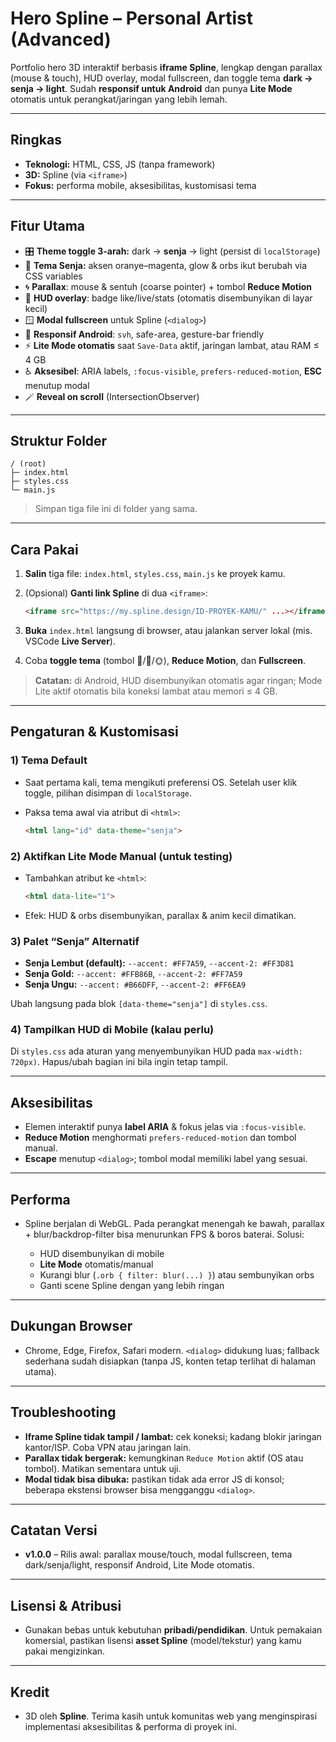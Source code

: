 # Hero Spline – Personal Artist (Advanced)

Portfolio hero 3D interaktif berbasis **iframe Spline**, lengkap dengan parallax (mouse & touch), HUD overlay, modal fullscreen, dan toggle tema **dark → senja → light**. Sudah **responsif untuk Android** dan punya **Lite Mode** otomatis untuk perangkat/jaringan yang lebih lemah.

---

## Ringkas

* **Teknologi:** HTML, CSS, JS (tanpa framework)
* **3D:** Spline (via `<iframe>`)
* **Fokus:** performa mobile, aksesibilitas, kustomisasi tema

---

## Fitur Utama

* 🎛️ **Theme toggle 3-arah:** dark → **senja** → light (persist di `localStorage`)
* 🎨 **Tema Senja:** aksen oranye–magenta, glow & orbs ikut berubah via CSS variables
* 🌀 **Parallax**: mouse & sentuh (coarse pointer) + tombol **Reduce Motion**
* 🧊 **HUD overlay**: badge like/live/stats (otomatis disembunyikan di layar kecil)
* 🪟 **Modal fullscreen** untuk Spline (`<dialog>`)
* 📱 **Responsif Android**: `svh`, safe-area, gesture-bar friendly
* ⚡ **Lite Mode otomatis** saat `Save-Data` aktif, jaringan lambat, atau RAM ≤ 4 GB
* ♿ **Aksesibel**: ARIA labels, `:focus-visible`, `prefers-reduced-motion`, **ESC** menutup modal
* 🪄 **Reveal on scroll** (IntersectionObserver)

---

## Struktur Folder

```
/ (root)
├─ index.html
├─ styles.css
└─ main.js
```

> Simpan tiga file ini di folder yang sama.

---

## Cara Pakai

1. **Salin** tiga file: `index.html`, `styles.css`, `main.js` ke proyek kamu.
2. (Opsional) **Ganti link Spline** di dua `<iframe>`:

   ```html
   <iframe src="https://my.spline.design/ID-PROYEK-KAMU/" ...></iframe>
   ```
3. **Buka** `index.html` langsung di browser, atau jalankan server lokal (mis. VSCode **Live Server**).
4. Coba **toggle tema** (tombol 🌙/🌆/🌞), **Reduce Motion**, dan **Fullscreen**.

> **Catatan:** di Android, HUD disembunyikan otomatis agar ringan; Mode Lite aktif otomatis bila koneksi lambat atau memori ≤ 4 GB.

---

## Pengaturan & Kustomisasi

### 1) Tema Default

* Saat pertama kali, tema mengikuti preferensi OS. Setelah user klik toggle, pilihan disimpan di `localStorage`.
* Paksa tema awal via atribut di `<html>`:

  ```html
  <html lang="id" data-theme="senja">
  ```

### 2) Aktifkan **Lite Mode** Manual (untuk testing)

* Tambahkan atribut ke `<html>`:

  ```html
  <html data-lite="1">
  ```
* Efek: HUD & orbs disembunyikan, parallax & anim kecil dimatikan.

### 3) Palet “Senja” Alternatif

* **Senja Lembut (default):** `--accent: #FF7A59`, `--accent-2: #FF3D81`
* **Senja Gold:** `--accent: #FFB86B`, `--accent-2: #FF7A59`
* **Senja Ungu:** `--accent: #B66DFF`, `--accent-2: #FF6EA9`

Ubah langsung pada blok `[data-theme="senja"]` di `styles.css`.

### 4) Tampilkan HUD di Mobile (kalau perlu)

Di `styles.css` ada aturan yang menyembunyikan HUD pada `max-width: 720px)`. Hapus/ubah bagian ini bila ingin tetap tampil.

---

## Aksesibilitas

* Elemen interaktif punya **label ARIA** & fokus jelas via `:focus-visible`.
* **Reduce Motion** menghormati `prefers-reduced-motion` dan tombol manual.
* **Escape** menutup `<dialog>`; tombol modal memiliki label yang sesuai.

---

## Performa

* Spline berjalan di WebGL. Pada perangkat menengah ke bawah, parallax + blur/backdrop-filter bisa menurunkan FPS & boros baterai. Solusi:

  * HUD disembunyikan di mobile
  * **Lite Mode** otomatis/manual
  * Kurangi blur (`.orb { filter: blur(...) }`) atau sembunyikan orbs
  * Ganti scene Spline dengan yang lebih ringan

---

## Dukungan Browser

* Chrome, Edge, Firefox, Safari modern. `<dialog>` didukung luas; fallback sederhana sudah disiapkan (tanpa JS, konten tetap terlihat di halaman utama).

---

## Troubleshooting

* **Iframe Spline tidak tampil / lambat:** cek koneksi; kadang blokir jaringan kantor/ISP. Coba VPN atau jaringan lain.
* **Parallax tidak bergerak:** kemungkinan `Reduce Motion` aktif (OS atau tombol). Matikan sementara untuk uji.
* **Modal tidak bisa dibuka:** pastikan tidak ada error JS di konsol; beberapa ekstensi browser bisa mengganggu `<dialog>`.

---

## Catatan Versi

* **v1.0.0** – Rilis awal: parallax mouse/touch, modal fullscreen, tema dark/senja/light, responsif Android, Lite Mode otomatis.

---

## Lisensi & Atribusi

* Gunakan bebas untuk kebutuhan **pribadi/pendidikan**. Untuk pemakaian komersial, pastikan lisensi **asset Spline** (model/tekstur) yang kamu pakai mengizinkan.

---

## Kredit

* 3D oleh **Spline**. Terima kasih untuk komunitas web yang menginspirasi implementasi aksesibilitas & performa di proyek ini.
